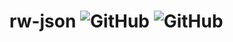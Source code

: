 # rw-json ![GitHub](https://img.shields.io/github/license/Rachel-Wirtz/rw-json) ![GitHub](https://img.shields.io/badge/Version-0.1.0-blue)
